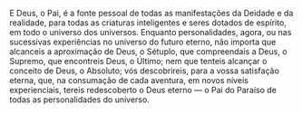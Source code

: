 ﻿E Deus, o Pai, é a fonte pessoal de todas as manifestações da Deidade e da realidade, para todas as criaturas inteligentes e seres dotados de espírito, em todo o universo dos universos. Enquanto personalidades, agora, ou nas sucessivas experiências no universo do futuro eterno, não importa que alcanceis a aproximação de Deus, o Sétuplo, que compreendais a Deus, o Supremo, que encontreis Deus, o Último; nem que tenteis alcançar o conceito de Deus, o Absoluto; vós descobrireis, para a vossa satisfação eterna, que, na consumação de cada aventura, em novos níveis experienciais, tereis redescoberto o Deus eterno — o Pai do Paraíso de todas as personalidades do universo.